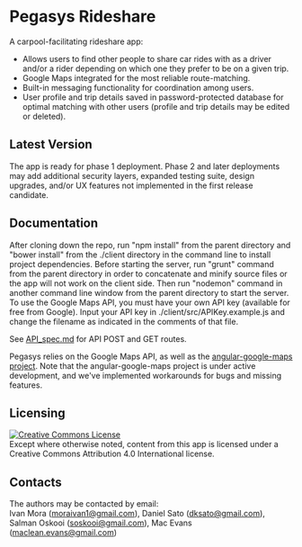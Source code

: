 # Pegasys Rideshare

A carpool-facilitating rideshare app:

* Allows users to find other people to share car rides with as a driver and/or a rider depending on which one they prefer to be on a given trip.
* Google Maps integrated for the most reliable route-matching.
* Built-in messaging functionality for coordination among users.
* User profile and trip details saved in password-protected database for optimal matching with other users (profile and trip details may be edited or deleted).

## Latest Version

The app is ready for phase 1 deployment. Phase 2 and later deployments may add additional security layers, expanded testing suite, design upgrades, and/or UX features not implemented in the first release candidate.

## Documentation

After cloning down the repo, run "npm install" from the parent directory and "bower install" from the ./client directory in the command line to install project dependencies. Before starting the server, run "grunt" command from the parent directory in order to concatenate and minify source files or the app will not work on the client side. Then run "nodemon" command in another command line window from the parent directory to start the server. To use the Google Maps API, you must have your own API key (available for free from Google). Input your API key in ./client/src/APIKey.example.js and change the filename as indicated in the comments of that file.

See [API_spec.md](https://github.com/pegasys-rideshare/pegasys/blob/master/API_spec.md) for API POST and GET routes.

Pegasys relies on the Google Maps API, as well as the [angular-google-maps
project](https://angular-ui.github.io/angular-google-maps/#!/). Note that
the angular-google-maps project is under active development, and we've 
implemented workarounds for bugs and missing features.

## Licensing

<a rel="license" href="http://creativecommons.org/licenses/by-nc-sa/4.0/"><img alt="Creative Commons License" style="border-width:0" src="https://i.creativecommons.org/l/by-nc-sa/4.0/88x31.png" /></a></br>Except where otherwise noted, content from this app is licensed under a Creative Commons Attribution 4.0 International license.

## Contacts

The authors may be contacted by email:</br>
Ivan Mora ([moraivan1@gmail.com](mailto:moraivan1@gmail.com)), Daniel Sato ([dksato@gmail.com](mailto:dksato@gmail.com)), Salman Oskooi ([soskooi@gmail.com](mailto:soskooi@gmail.com)), Mac Evans ([maclean.evans@gmail.com](mailto:maclean.evans@gmail.com))
